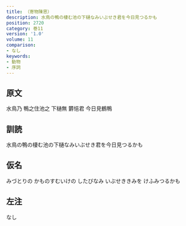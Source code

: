 ```yaml
---
title: （寄物陳思）
description: 水鳥の鴨の棲む池の下樋なみいぶせき君を今日見つるかも
position: 2720
category: 巻11
version: '1.0'
volume: 11
comparison:
- なし
keywords:
- 動物
- 序詞
---
```


## 原文

水鳥乃 鴨之住池之 下樋無 欝悒君 今日見鶴鴨

## 訓読

水鳥の鴨の棲む池の下樋なみいぶせき君を今日見つるかも

## 仮名

みづとりの かものすむいけの したびなみ いぶせききみを けふみつるかも

## 左注

なし
